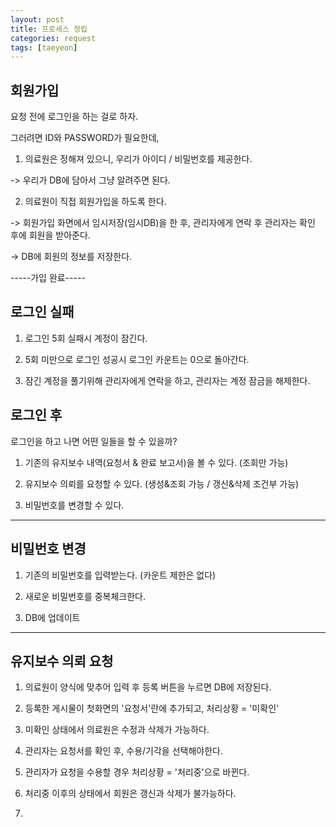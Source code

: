 ```yaml
---
layout: post
title: 프로세스 정립
categories: request
tags: [taeyeon]
---
```


## 회원가입

요청 전에 로그인을 하는 걸로 하자.

그러려면 ID와 PASSWORD가 필요한데, 

1. 의료원은 정해져 있으니, 우리가 아이디 / 비밀번호를 제공한다.

-> 우리가 DB에 담아서 그냥 알려주면 된다.

2. 의료원이 직접 회원가입을 하도록 한다.

-> 회원가입 화면에서 임시저장(임시DB)을 한 후, 관리자에게 연락 후 관리자는 확인 후에 회원을 받아준다.

-> DB에 회원의 정보를 저장한다.

-----가입 완료-----

## 로그인 실패

1. 로그인 5회 실패시 계정이 잠긴다.

2. 5회 미만으로 로그인 성공시 로그인 카운트는 0으로 돌아간다.  

3. 잠긴 계정을 풀기위해 관리자에게 연락을 하고, 관리자는 계정 잠금을 해제한다.

## 로그인 후

로그인을 하고 나면 어떤 일들을 할 수 있을까?

1. 기존의 유지보수 내역(요청서 & 완료 보고서)을 볼 수 있다. (조회만 가능)

2. 유지보수 의뢰를 요청할 수 있다. (생성&조회 가능 / 갱신&삭제 조건부 가능)

3. 비밀번호를 변경할 수 있다.

----- -----

## 비밀번호 변경

1. 기존의 비밀번호를 입력받는다. (카운트 제한은 없다)

2. 새로운 비밀번호를 중복체크한다.

3. DB에 업데이트

----- -----

## 유지보수 의뢰 요청

1. 의료원이 양식에 맞추어 입력 후 등록 버튼을 누르면 DB에 저장된다.

2. 등록한 게시물이 첫화면의 '요청서'란에 추가되고, 처리상황 = '미확인'

3. 미확인 상태에서 의료원은 수정과 삭제가 가능하다.

4. 관리자는 요청서를 확인 후, 수용/기각을 선택해야한다.

5. 관리자가 요청을 수용할 경우 처리상황 = '처리중'으로 바뀐다.

6. 처리중 이후의 상태에서 회원은 갱신과 삭제가 불가능하다.

7. 

